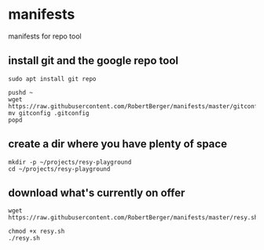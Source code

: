 # manifests
manifests for repo tool

## install git and the google repo tool
```
sudo apt install git repo

pushd ~
wget https://raw.githubusercontent.com/RobertBerger/manifests/master/gitconfig
mv gitconfig .gitconfig
popd
```

## create a dir where you have plenty of space
```
mkdir -p ~/projects/resy-playground
cd ~/projects/resy-playground
```

## download what's currently on offer
```
wget https://raw.githubusercontent.com/RobertBerger/manifests/master/resy.sh

chmod +x resy.sh 
./resy.sh 
```
```
